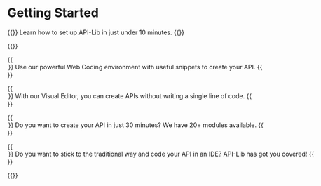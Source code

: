 # Getting Started

{{<description>}}
Learn how to set up API-Lib in just under 10 minutes.
{{</description>}}

{{<option-group>}}

{{<option header="Web Editor" href="/introduction/web-editor" icon="pointer">}}
Use our powerful Web Coding environment with useful snippets to create your API.
{{</option>}}

{{<option header="Visual Editor" href="/introduction/visual-editor" icon="editor">}}
With our Visual Editor, you can create APIs without writing a single line of code.
{{</option>}}

{{<option header="Just Modules" href="/introduction/modules" icon="plugins">}}
Do you want to create your API in just 30 minutes? We have 20+ modules available.
{{</option>}}

{{<option header="Code Editor (VSCode)" href="/introduction/traditional" icon="api">}}
Do you want to stick to the traditional way and code your API in an IDE? API-Lib has got you covered!
{{</option>}}

{{</option-group>}}
